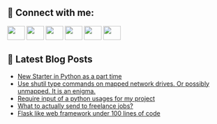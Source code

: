 ## 🔎 Connect with me:
[<img height="32" width="40" src="https://cdn.jsdelivr.net/npm/simple-icons@v5/icons/telegram.svg" />](https://t.me/bullbesh)
[<img height="32" width="40" src="https://cdn.jsdelivr.net/npm/simple-icons@v5/icons/vk.svg" />](https://vk.com/bullbesh)
[<img height="32" width="40" src="https://cdn.jsdelivr.net/npm/simple-icons@v5/icons/twitter.svg" />](https://twitter.com/bullbesh1)
[<img height="32" width="40" src="https://cdn.jsdelivr.net/npm/simple-icons@v5/icons/instagram.svg" />](https://www.instagram.com/bullbesh)
[<img height="32" width="40" src="https://cdn.jsdelivr.net/npm/simple-icons@v5/icons/reddit.svg" />](https://www.reddit.com/user/bullbesh)
[<img height="32" width="40" src="https://cdn.jsdelivr.net/npm/simple-icons@v5/icons/youtube.svg" />](https://www.youtube.com/channel/UCtfjRs6uzgq5mfm8S06WTcg)

## 📕 Latest Blog Posts
<!-- BLOG-POST-LIST:START -->
- [New Starter in Python as a part time](https://www.reddit.com/r/Python/comments/vqo9il/new_starter_in_python_as_a_part_time/)
- [Use shutil type commands on mapped network drives. Or possibly unmapped. It is an enigma.](https://www.reddit.com/r/Python/comments/vqlujc/use_shutil_type_commands_on_mapped_network_drives/)
- [Require input of a python usages for my project](https://www.reddit.com/r/Python/comments/vqlol6/require_input_of_a_python_usages_for_my_project/)
- [What to actually send to freelance jobs?](https://www.reddit.com/r/Python/comments/vqk8st/what_to_actually_send_to_freelance_jobs/)
- [Flask like web framework under 100 lines of code](https://www.reddit.com/r/Python/comments/vqjy5d/flask_like_web_framework_under_100_lines_of_code/)
<!-- BLOG-POST-LIST:END -->
